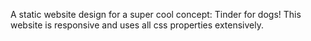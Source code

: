 A static website design for a super cool concept: Tinder for dogs! This website is responsive and uses all css properties extensively.
